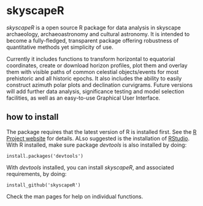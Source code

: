 # skyscapeR
_skyscapeR_ is a open source R package for data analysis in skyscape archaeology, archaeoastronomy and cultural astronomy. It is intended to become a fully-fledged, transparent package offering robustness of quantitative methods yet simplicity of use.


Currently it includes functions to transform horizontal to equatorial coordinates, create or download horizon profiles, plot them and overlay them with visible paths of common celestial objects/events for most prehistoric and all historic epochs. It also includes the ability to easily construct azimuth polar plots and declination curvigrams. Future versions will add further data analysis, significance testing and model selection facilities, as well as an easy-to-use Graphical User Interface.


## how to install
The package requires that the latest version of R is installed first. See the [R Project website](https://www.r-project.org/) for details. ALso suggested is the installation of [RStudio](https://www.rstudio.com/).
With R installed, make sure package _devtools_ is also installed by doing:

```
install.packages('devtools')
```

With _devtools_ installed, you can install _skyscapeR_, and associated requirements, by doing:
```
install_github('skyscapeR')
```

Check the man pages for help on individual functions.
